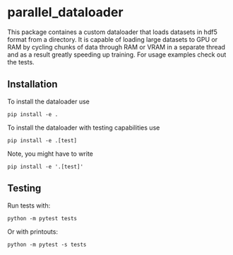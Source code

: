 # parallel\_dataloader
This package containes a custom dataloader that loads datasets
in hdf5 format from a directory.
It is capable of loading large datasets to GPU or RAM by cycling chunks of
data through RAM or VRAM in a separate thread and as a result greatly
speeding up training.
For usage examples check out the tests.

## Installation
To install the dataloader use
```
pip install -e .
```
To install the dataloader with testing capabilities use
```
pip install -e .[test]
```
Note, you might have to write
```
pip install -e '.[test]'
```

## Testing
Run tests with:
```
python -m pytest tests
```
Or with printouts:
```
python -m pytest -s tests
```
